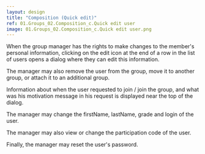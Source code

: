 ```yaml
---
layout: design
title: "Composition (Quick edit)"
ref: 01.Groups_02.Composition_c.Quick edit user
image: 01.Groups_02.Composition_c.Quick edit user.png
---
```


When the group manager has the rights to make changes to the member's personal information, clicking on the edit icon at the end of a row in the list of users opens a dialog where they can edit this information.

The manager may also remove the user from the group, move it to another group, or attach it to an additional group.

Information about when the user requested to join / join the group, and what was his motivation message in his request is displayed near the top of the dialog.

The manager may change the firstName, lastName, grade and login of the user.

The manager may also view or change the participation code of the user.

Finally, the manager may reset the user's password.


